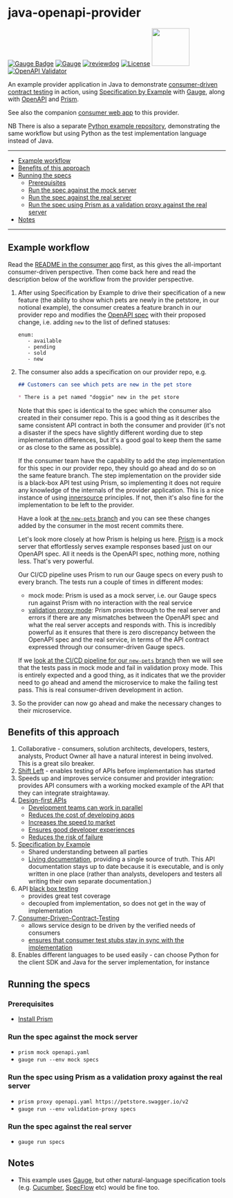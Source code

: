 # java-openapi-provider

[![Gauge Badge](https://gauge.org/Gauge_Badge.svg)](https://gauge.org) 
[![Gauge](https://github.com/agilepathway/java-gauge-openapi-example/workflows/Gauge%20specs/badge.svg)](https://github.com/agilepathway/java-gauge-openapi-example/actions?query=workflow%3A%22Gauge+specs%22+branch%3Amaster)
[![reviewdog](https://github.com/agilepathway/java-gauge-openapi-example/workflows/reviewdog/badge.svg)](https://github.com/agilepathway/java-gauge-openapi-example/actions?query=workflow%3Areviewdog+event%3Apush+branch%3Amaster)
[![License](https://img.shields.io/github/license/agilepathway/java-gauge-openapi-example?color=blue)](LICENSE)
[<img src="https://github.com/agilepathway/gauge-openapi-example/wiki/images/openapi.png" width="87">](./openapi.yaml)[![OpenAPI Validator](https://validator.swagger.io/validator?url=https://raw.githubusercontent.com/agilepathway/java-gauge-openapi-example/master/openapi.yaml)](./openapi.yaml)

An example provider application in Java to demonstrate 
[consumer-driven contract testing](https://www.martinfowler.com/articles/consumerDrivenContracts.html) in action, using
[Specification by Example](https://gojko.net/2008/11/04/specifying-with-examples/) with [Gauge](https://gauge.org/),
along with [OpenAPI](https://www.openapis.org/about) and [Prism](https://stoplight.io/prism).

See also the companion [consumer web app](https://github.com/agilepathway/available-pets-consumer) to this provider.

NB There is also a separate [Python example repository](https://github.com/agilepathway/gauge-openapi-example),
demonstrating the same workflow but using Python as the test implementation language instead of Java.

___
* [Example workflow](#example-workflow)
* [Benefits of this approach](#benefits-of-this-approach)
* [Running the specs](#running-the-specs)
  * [Prerequisites](#prerequisites)
  * [Run the spec against the mock server](#run-the-spec-against-the-mock-server)
  * [Run the spec against the real server](#run-the-spec-against-the-real-server)
  * [Run the spec using Prism as a validation proxy against the real server](#run-the-spec-using-prism-as-a-validation-proxy-against-the-real-server)
* [Notes](#notes)
___

## Example workflow

Read the
[README in the consumer app](https://github.com/agilepathway/available-pets-consumer#workflow-for-consumer-driven-changes-to-the-provider-api)
first, as this gives the all-important consumer-driven perspective.  Then come back here and read the description below
of the workflow from the provider perspective.

1. After using Specification by Example to drive their specification of a new feature (the ability to show which pets
   are newly in the petstore, in our notional example), the consumer creates a feature branch in our provider repo and
   modifies the [OpenAPI spec](./openapi.yaml) with their proposed change, i.e. adding `new` to the list of defined 
   statuses:

   ```
   enum:
      - available
      - pending
      - sold
      - new
   ```

2. The consumer also adds a specification on our provider repo, e.g.

   ```markdown
   ## Customers can see which pets are new in the pet store

   * There is a pet named "doggie" new in the pet store
   ```

   Note that this spec is identical to the spec which the consumer also created in their consumer repo.  This is a good 
   thing as it describes the same consistent API contract in both the consumer and provider (it's not a disaster if the
   specs have slightly different wording due to step implementation differences, but it's a good goal to keep them the
   same or as close to the same as possible).

   If the consumer team have the capability to add the step implementation for this spec in our provider repo, they 
   should go ahead and do so on the same feature branch.  The step implementation on the provider side is a 
   black-box API test using Prism, so implementing it does not require any knowledge of the internals of the provider
   application.  This is a nice instance of using
   [innersource](https://resources.github.com/whitepapers/introduction-to-innersource/) principles.  If not, then it's
   also fine for the implementation to be left to the provider.

   Have a look at [the `new-pets` branch](https://github.com/agilepathway/java-openapi-provider/tree/new-pets) 
   and you can see these changes added by the consumer in the most recent commits there.

   Let's look more closely at how Prism is helping us here.
   [Prism](https://stoplight.io/prism) is a mock server that effortlessly serves example responses based just on our
   OpenAPI spec. All it needs is the OpenAPI spec, nothing more, nothing less.  That's very powerful.

   Our CI/CD pipeline uses Prism to run our Gauge specs on every push to every branch.  The tests run a couple of
   times in different modes:
   - mock mode: Prism is used as a mock server, i.e. our Gauge specs run against Prism with no interaction with the
     real service
   - [validation proxy mode](https://meta.stoplight.io/docs/prism/docs/guides/03-validation-proxy.md): Prism proxies
     through to the real server and errors if there are any mismatches between the OpenAPI spec and what the real
     server accepts and responds with.  This is incredibly powerful as it ensures that there is zero discrepancy
     between the OpenAPI spec and the real service, in terms of the API contract expressed through our consumer-driven
     Gauge specs.
   
   If we 
   [look at the CI/CD pipeline for our `new-pets` branch](https://github.com/agilepathway/java-openapi-provider/runs/4272344093?check_suite_focus=true)
   then we will see that the tests pass in mock mode and fail in validation proxy mode.  This is entirely expected and a good thing, as it indicates that we the provider need to go ahead and amend the microservice to make the failing test pass.  This is real consumer-driven development in action.

3. So the provider can now go ahead and make the necessary changes to their microservice. 


## Benefits of this approach

1. Collaborative - consumers, solution architects, developers, testers, analysts, Product Owner all have a natural interest in being involved.  This is a great silo breaker.
2. [Shift Left](https://devops.com/devops-shift-left-avoid-failure/) - enables testing of APIs before implementation has started
3. Speeds up and improves service consumer and provider integration: provides API consumers with a working mocked example of the API that they can integrate straightaway.
4. [Design-first APIs](https://tyk.io/moving-api-design-first-agile-world/)
   - [Development teams can work in parallel](https://swagger.io/resources/articles/adopting-an-api-first-approach/#development-teams-can-work-in-parallel--3)
   - [Reduces the cost of developing apps](https://swagger.io/resources/articles/adopting-an-api-first-approach/#reduces-the-cost-of-developing-apps-4)
   - [Increases the speed to market](https://swagger.io/resources/articles/adopting-an-api-first-approach/#increases-the-speed-to-market-5)
   - [Ensures good developer experiences](https://swagger.io/resources/articles/adopting-an-api-first-approach/#ensures-good-developer-experiences-6)
   - [Reduces the risk of failure](https://swagger.io/resources/articles/adopting-an-api-first-approach/#reduces-the-risk-of-failure-7)
5. [Specification by Example](https://gojko.net/2008/11/04/specifying-with-examples/)
   - Shared understanding between all parties
   - [Living documentation](https://www.infoq.com/articles/book-review-living-documentation/), providing a single source of truth. This API documentation stays up to date because it is executable, and is only written in one place (rather than analysts, developers and testers all writing their own separate documentation.)
6. API [black box testing](https://resources.whitesourcesoftware.com/blog-whitesource/black-box-testing)
   - provides great test coverage
   - decoupled from implementation, so does not get in the way of implementation
7. [Consumer-Driven-Contract-Testing](https://meta.stoplight.io/docs/prism/docs/guides/03-validation-proxy.md#end-to-end-contract-testing)
   - allows service design to be driven by the verified needs of consumers
   - [ensures that consumer test stubs stay in sync with the implementation](https://meta.stoplight.io/docs/prism/docs/guides/03-validation-proxy.md#assisting-api-consumer-integration)
8. Enables different languages to be used easily - can choose Python for the client SDK and Java for the server implementation, for instance

## Running the specs
### Prerequisites

- [Install Prism](https://meta.stoplight.io/docs/prism/docs/getting-started/01-installation.md)
  
### Run the spec against the mock server
- `prism mock openapi.yaml`
- `gauge run --env mock specs`

### Run the spec using Prism as a validation proxy against the real server
- `prism proxy openapi.yaml https://petstore.swagger.io/v2`
- `gauge run --env validation-proxy specs`

### Run the spec against the real server
- `gauge run specs`


## Notes

- This example uses [Gauge](https://gauge.org/), but other natural-language specification tools 
(e.g. [Cucumber](https://cucumber.io/), [SpecFlow](https://specflow.org/) etc) would be fine too.
